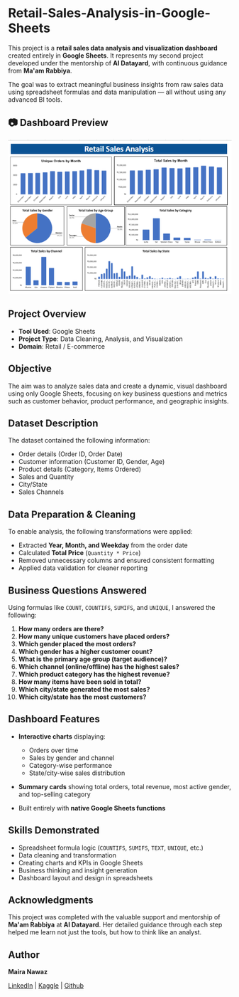 # Retail-Sales-Analysis-in-Google-Sheets


This project is a **retail sales data analysis and visualization dashboard** created entirely in **Google Sheets**. It represents my second project developed under the mentorship of **AI Datayard**, with continuous guidance from **Ma'am Rabbiya**.

The goal was to extract meaningful business insights from raw sales data using spreadsheet formulas and data manipulation — all without using any advanced BI tools.

## 📷 Dashboard Preview

![Retail Sales Dashboard](dashboard.png)


##  Project Overview

* **Tool Used**: Google Sheets
* **Project Type**: Data Cleaning, Analysis, and Visualization
* **Domain**: Retail / E-commerce



##  Objective

The aim was to analyze sales data and create a dynamic, visual dashboard using only Google Sheets, focusing on key business questions and metrics such as customer behavior, product performance, and geographic insights.



##  Dataset Description

The dataset contained the following information:

* Order details (Order ID, Order Date)
* Customer information (Customer ID, Gender, Age)
* Product details (Category, Items Ordered)
* Sales and Quantity
* City/State
* Sales Channels



##  Data Preparation & Cleaning

To enable analysis, the following transformations were applied:

* Extracted **Year, Month, and Weekday** from the order date
* Calculated **Total Price** (`Quantity * Price`)
* Removed unnecessary columns and ensured consistent formatting
* Applied data validation for cleaner reporting



##  Business Questions Answered

Using formulas like `COUNT`, `COUNTIFS`, `SUMIFS`, and `UNIQUE`, I answered the following:

1. **How many orders are there?**
2. **How many unique customers have placed orders?**
3. **Which gender placed the most orders?**
4. **Which gender has a higher customer count?**
5. **What is the primary age group (target audience)?**
6. **Which channel (online/offline) has the highest sales?**
7. **Which product category has the highest revenue?**
8. **How many items have been sold in total?**
9. **Which city/state generated the most sales?**
10. **Which city/state has the most customers?**



##  Dashboard Features

* **Interactive charts** displaying:

  * Orders over time
  * Sales by gender and channel
  * Category-wise performance
  * State/city-wise sales distribution
* **Summary cards** showing total orders, total revenue, most active gender, and top-selling category
* Built entirely with **native Google Sheets functions**



##  Skills Demonstrated

* Spreadsheet formula logic (`COUNTIFS`, `SUMIFS`, `TEXT`, `UNIQUE`, etc.)
* Data cleaning and transformation
* Creating charts and KPIs in Google Sheets
* Business thinking and insight generation
* Dashboard layout and design in spreadsheets



##  Acknowledgments

This project was completed with the valuable support and mentorship of **Ma'am Rabbiya** at **AI Datayard**. Her detailed guidance through each step helped me learn not just the tools, but how to think like an analyst.


##  Author

**Maira Nawaz**

[LinkedIn](https://www.linkedin.com/in/mairanawaz/) | [Kaggle](https://www.kaggle.com/mairanawaz) | [Github](https://github.com/Maira-Nawaz)

